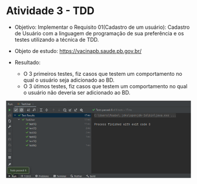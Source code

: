 # Atividade 3 - TDD

* Objetivo: Implementar o Requisito 01(Cadastro de um usuário): Cadastro de Usuário com a linguagem de programação de sua preferência e os testes utilizando a técnica de TDD.
* Objeto de estudo: https://vacinapb.saude.pb.gov.br/

* Resultado:

  - O 3 primeiros testes, fiz casos que testem um comportamento no qual o usuário seja adicionado ao BD.
  - O 3 útimos testes, fiz casos que testem um comportamento no qual o usuário não deveria ser adicionado ao BD.

![alt text](https://raw.githubusercontent.com/Moabebarbosaa/TesteSoftware/main/Atividade_3_TDD/Image/teste.PNG)
